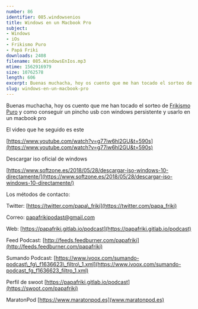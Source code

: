 ```yaml
---
number: 86
identifier: 085.windowsenios
title: Windows en un Macbook Pro
subject:
- Windows
- iOs
- Frikismo Puro
- Papá Friki
downloads: 2408
filename: 085.WindowsEnIos.mp3
mtime: 1562916979
size: 10762578
length: 606
excerpt: Buenas muchacha, hoy os cuento que me han tocado el sorteo de [Frikismo Puro](https://www.frikismopuro.com/) y como conseguir un pincho usb con window
slug: windows-en-un-macbook-pro
---
```

Buenas muchacha, hoy os cuento que me han tocado el sorteo de [Frikismo Puro](https://www.frikismopuro.com/) y como conseguir un pincho usb con windows persistente y usarlo en un macbook pro

El video que he seguido es este

[https://www.youtube.com/watch?v=g77iw6hl2GU&t=590s](https://www.youtube.com/watch?v=g77iw6hl2GU&t=590s)

Descargar iso oficial de windows

[https://www.softzone.es/2018/05/28/descargar-iso-windows-10-directamente/](https://www.softzone.es/2018/05/28/descargar-iso-windows-10-directamente/)

Los métodos de contacto:

Twitter: [https://twitter.com/papa\_friki](https://twitter.com/papa_friki)

Correo: [papafrikipodast@gmail.com](https://archive.org/details/papafrikipodast@gmail.com)

Web: [https://papafriki.gitlab.io/podcast](https://papafriki.gitlab.io/podcast)

Feed Podcast: [http://feeds.feedburner.com/papafriki](http://feeds.feedburner.com/papafriki)

Sumando Podcast: [https://www.ivoox.com/sumando-podcast\_fg\_f1636623\_filtro\_1.xml](https://www.ivoox.com/sumando-podcast_fg_f1636623_filtro_1.xml)

Perfil de swoot [https://papafriki.gitlab.io/podcast](https://swoot.com/papafriki)

MaratonPod [https://www.maratonpod.es](www.maratonpod.es)
